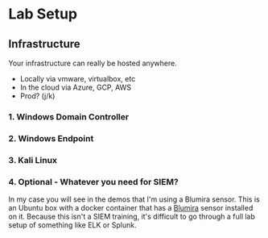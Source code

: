# Lab Setup

## Infrastructure
Your infrastructure can really be hosted anywhere.
- Locally via vmware, virtualbox, etc
- In the cloud via Azure, GCP, AWS
- Prod? (j/k)

### 1. Windows Domain Controller

### 2. Windows Endpoint
### 3. Kali Linux
### 4. Optional - Whatever you need for SIEM?
In my case you will see in the demos that I'm using a Blumira sensor. This is an Ubuntu box with a docker container that has a [Blumira](https://www.blumira.com) sensor installed on it. Because this isn't a SIEM training, it's difficult to go through a full lab setup of something like ELK or Splunk. 
